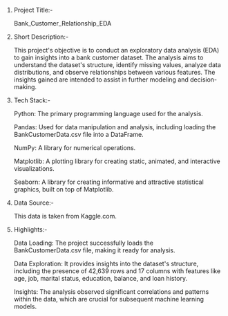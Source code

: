 1.	Project Title:-

  	Bank_Customer_Relationship_EDA

2.	Short Description:-

  	This project's objective is to conduct an exploratory data analysis (EDA) to gain insights into a bank customer dataset. The analysis aims to understand the dataset's        structure, identify missing values, analyze data distributions, and observe relationships between various features. The insights gained are intended to assist in further     modeling and decision-making.

3.	Tech Stack:-

  	Python: The primary programming language used for the analysis.

    Pandas: Used for data manipulation and analysis, including loading the BankCustomerData.csv file into a DataFrame.

    NumPy: A library for numerical operations.

    Matplotlib: A plotting library for creating static, animated, and interactive visualizations.

    Seaborn: A library for creating informative and attractive statistical graphics, built on top of Matplotlib.

4.	Data Source:-

  	This data is taken from Kaggle.com.

5.	Highlights:-

  	Data Loading: The project successfully loads the BankCustomerData.csv file, making it ready for analysis.

    Data Exploration: It provides insights into the dataset's structure, including the presence of 42,639 rows and 17 columns with features like age, job, marital status,        education, balance, and loan history.

    Insights: The analysis observed significant correlations and patterns within the data, which are crucial for subsequent machine learning models.
  	
